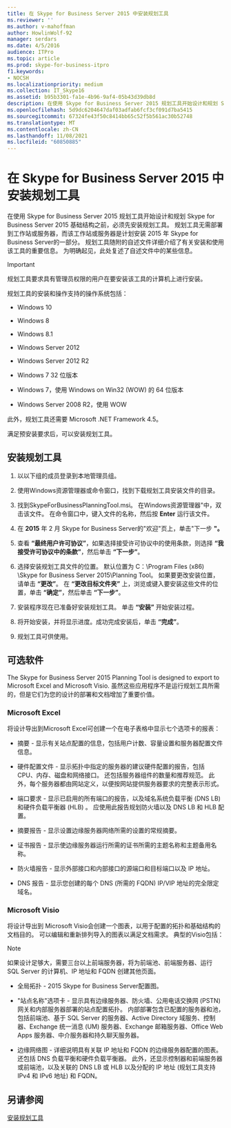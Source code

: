 ```yaml
---
title: 在 Skype for Business Server 2015 中安装规划工具
ms.reviewer: ''
ms.author: v-mahoffman
author: HowlinWolf-92
manager: serdars
ms.date: 4/5/2016
audience: ITPro
ms.topic: article
ms.prod: skype-for-business-itpro
f1.keywords:
- NOCSH
ms.localizationpriority: medium
ms.collection: IT_Skype16
ms.assetid: b95b3301-fa1e-4b96-9af4-05b43d39db8d
description: 在使用 Skype for Business Server 2015 规划工具开始设计和规划 Skype for Business Server 2015 基础结构之前，必须先安装规划工具。 规划工具无需部署到工作站或服务器，而该工作站或服务器是计划安装 2015 年 Skype for Business Server的一部分。 规划工具随附的自述文件详细介绍了有关安装和使用该工具的重要信息。 为明确起见，此处复述了自述文件中的某些信息。
ms.openlocfilehash: 5d9dc6204647daf03adfab6fcf3cf091d7ba5415
ms.sourcegitcommit: 67324fe43f50c8414bb65c52f5b561ac30b52748
ms.translationtype: MT
ms.contentlocale: zh-CN
ms.lasthandoff: 11/08/2021
ms.locfileid: "60850885"
---
```

# <a name="install-the-planning-tool-in-skype-for-business-server-2015"></a>在 Skype for Business Server 2015 中安装规划工具

在使用 Skype for Business Server 2015 规划工具开始设计和规划 Skype for Business Server 2015 基础结构之前，必须先安装规划工具。 规划工具无需部署到工作站或服务器，而该工作站或服务器是计划安装 2015 年 Skype for Business Server的一部分。 规划工具随附的自述文件详细介绍了有关安装和使用该工具的重要信息。 为明确起见，此处复述了自述文件中的某些信息。

> [!IMPORTANT]
> 规划工具要求具有管理员权限的用户在要安装该工具的计算机上进行安装。

规划工具的安装和操作支持的操作系统包括：

- Windows 10

- Windows 8

- Windows 8.1

- Windows Server 2012

- Windows Server 2012 R2

- Windows 7 32 位版本

- Windows 7，使用 Windows on Win32 (WOW) 的 64 位版本

- Windows Server 2008 R2，使用 WOW

此外，规划工具还需要 Microsoft .NET Framework 4.5。

满足预安装要求后，可以安装规划工具。



## <a name="to-install-the-planning-tool"></a>安装规划工具

1. 以以下组的成员登录到本地管理员组。

2. 使用Windows资源管理器或命令窗口，找到下载规划工具安装文件的目录。

3. 找到SkypeForBusinessPlanningTool.msi。 在Windows资源管理器"中，双击该文件。 在命令窗口中，键入文件的名称，然后按 **Enter** 运行该文件。

4. 在 **2015** 年 2 月 Skype for Business Server的"欢迎"页上，单击"下一步 **"。**

5. 查看 **“最终用户许可协议”**，如果选择接受许可协议中的使用条款，则选择 **“我接受许可协议中的条款”**，然后单击 **“下一步”**。

6. 选择安装规划工具文件的位置。 默认位置为 C：\Program Files (x86) \Skype for Business Server 2015\Planning Tool。 如果要更改安装位置，请单击 **“更改”**。 在 **“更改目标文件夹”** 上，浏览或键入要安装这些文件的位置，单击 **“确定”**，然后单击 **“下一步”**。

7. 安装程序现在已准备好安装规划工具。 单击 **“安装”** 开始安装过程。

8. 将开始安装，并将显示进度。成功完成安装后，单击 **“完成”**。

9. 规划工具可供使用。

## <a name="optional-software"></a>可选软件
<a name="Optional_Software"> </a>

The Skype for Business Server 2015 Planning Tool is designed to export to Microsoft Excel and Microsoft Visio. 虽然这些应用程序不是运行规划工具所需的，但是它们为您的设计的部署和文档增加了重要价值。

### <a name="microsoft-excel"></a>Microsoft Excel

将设计导出到Microsoft Excel可创建一个在电子表格中显示七个选项卡的报表：

- 摘要 - 显示有关站点配置的信息，包括用户计数、容量设置和服务器配置文件信息。

- 硬件配置文件 - 显示拓扑中指定的服务器的建议硬件配置的报告，包括 CPU、内存、磁盘和网络接口。 还包括服务器组件的数量和推荐规范。 此外，每个服务器都由网站定义，以便按网站提供服务器要求的完整表示形式。

- 端口要求 - 显示已启用的所有端口的报告，以及域名系统负载平衡 (DNS LB) 和硬件负载平衡器 (HLB) 。 应使用此报告规划防火墙以及 DNS LB 和 HLB 配置。

- 摘要报告 - 显示设置边缘服务器网络所需的设置的常规摘要。

- 证书报告 - 显示使边缘服务器运行所需的证书所需的主题名称和主题备用名称。

- 防火墙报告 - 显示外部接口和内部接口的源端口和目标端口以及 IP 地址。

- DNS 报告 - 显示您创建的每个 DNS (所需的 FQDN) IP/VIP 地址的完全限定域名。

### <a name="microsoft-visio"></a>Microsoft Visio

将设计导出到 Microsoft Visio会创建一个图表，以用于配置的拓扑和基础结构的文档目的。 可以编辑和重新排列导入的图表以满足文档需求。 典型的Visio包括：

> [!NOTE]
> 如果设计足够大，需要三台以上前端服务器，将为前端池、前端服务器、运行 SQL Server 的计算机、IP 地址和 FQDN 创建其他页面。

- 全局拓扑 - 2015 Skype for Business Server配置图。

- "站点名称"选项卡 - 显示具有边缘服务器、防火墙、公用电话交换网 (PSTN) 网关和内部服务器部署的站点配置拓扑。 内部部署包含已配置的服务器和池，包括前端池、基于 SQL Server 的服务器、Active Directory 域服务、控制器、Exchange 统一消息 (UM) 服务器、Exchange 邮箱服务器、Office Web Apps 服务器、中介服务器和持久聊天服务器。

- 边缘网络图 - 详细说明具有关联 IP 地址和 FQDN 的边缘服务器配置的图表。 还包括 DNS 负载平衡和硬件负载平衡器。 此外，还显示控制器和前端服务器或前端池，以及关联的 DNS LB 或 HLB 以及分配的 IP 地址 (规划工具支持 IPv4 和 IPv6 地址) 和 FQDN。

## <a name="see-also"></a>另请参阅
<a name="Optional_Software"> </a>

[安装规划工具](/previous-versions/office/lync-server-2013/lync-server-2013-installing-the-planning-tool)